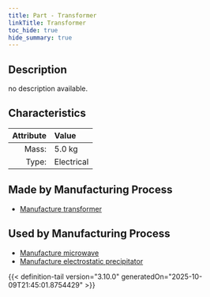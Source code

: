 ```yaml
---
title: Part - Transformer
linkTitle: Transformer
toc_hide: true
hide_summary: true
---
```

<!-- This is generated by the MarsSim HelpGenertor, do not edit. -->

## Description
no description available.

## Characteristics

| Attribute      | Value |
|--------:|:------|
|Mass:|5.0 kg|
|Type:|Electrical|

## Made by Manufacturing Process

- [Manufacture transformer](/docs/definitions/process/manufacture-transformer)

## Used by Manufacturing Process

- [Manufacture microwave](/docs/definitions/process/manufacture-microwave)
- [Manufacture electrostatic precipitator](/docs/definitions/process/manufacture-electrostatic-precipitator)



{{< definition-tail version="3.10.0" generatedOn="2025-10-09T21:45:01.8754429" >}}



